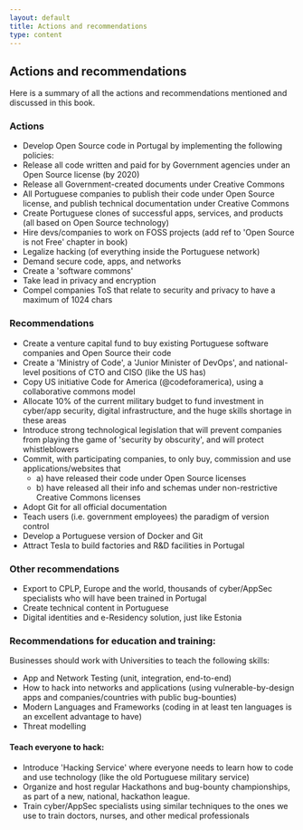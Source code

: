 ```yaml
---
layout: default
title: Actions and recommendations
type: content
---
```


## Actions and recommendations

Here is a summary of all the actions and recommendations mentioned and discussed in this book.

### Actions

* Develop Open Source code in Portugal by implementing the following policies:
* Release all code written and paid for by Government agencies under an Open Source license (by 2020)
* Release all Government-created documents under Creative Commons
* All Portuguese companies to publish their code under Open Source license, and publish technical documentation under Creative Commons
* Create Portuguese clones of successful apps, services, and products (all based on Open Source technology)
* Hire devs/companies to work on FOSS projects (add ref to 'Open Source is not Free' chapter in book)
* Legalize hacking (of everything inside the Portuguese network)
* Demand secure code, apps, and networks
* Create a 'software commons'
* Take lead in privacy and encryption
* Compel companies ToS that relate to security and privacy to have a maximum of 1024 chars


### Recommendations

* Create a venture capital fund to buy existing Portuguese software companies and Open Source their code
* Create a 'Ministry of Code', a 'Junior Minister of DevOps', and national-level positions of CTO and CISO (like the US has)
* Copy US initiative Code for America (@codeforamerica), using a collaborative commons model
* Allocate 10% of the current military budget to fund investment in cyber/app security, digital infrastructure, and the huge skills shortage in these areas
* Introduce strong technological legislation that will prevent companies from playing the game of 'security by obscurity', and will protect whistleblowers
* Commit, with participating companies, to only buy, commission and use applications/websites that
  * a) have released their code under Open Source licenses
  * b) have released all their info and schemas under non-restrictive Creative Commons licenses
* Adopt Git for all official documentation
* Teach users (i.e. government employees) the paradigm of version control
* Develop a Portuguese version of Docker and Git
* Attract Tesla to build factories and R&D facilities in Portugal

### Other recommendations
* Export to CPLP, Europe and the world, thousands of cyber/AppSec specialists who will have been trained in Portugal
* Create technical content in Portuguese
* Digital identities and e-Residency solution, just like Estonia

### Recommendations for education and training:
Businesses should work with Universities to teach the following skills:

 * App and Network Testing (unit, integration, end-to-end)
 * How to hack into networks and applications (using vulnerable-by-design apps and companies/countries with public bug-bounties)
 * Modern Languages and Frameworks (coding in at least ten languages is an excellent advantage to have)
 * Threat modelling

#### Teach everyone to hack:
 * Introduce 'Hacking Service' where everyone needs to learn how to code and use technology (like the old Portuguese military service)
 * Organize and host regular Hackathons and bug-bounty championships, as part of a new, national, hackathon league.
 * Train cyber/AppSec specialists using similar techniques to the ones we use to train doctors, nurses, and other medical professionals
